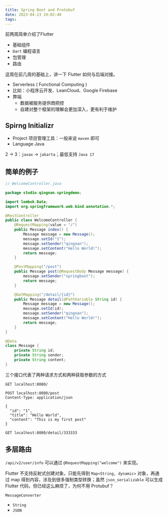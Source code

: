 ```yaml
---
title: Spring Boot and Protobuf
date: 2023-04-23 19:02:48
tags:
---
```


前两周简单介绍了Flutter

* 基础组件
* `Dart` 编程语言
* 包管理
* 路由

这周在前几周的基础上，讲一下 Flutter 如何与后端对接。

* Serverless ( Functional Computing )
* 比如：小程序云开发、LeanCloud、Google Firebase
* 弊端
  * 数据被服务提供商把控
  * 自建对整个框架的理解会更加深入，更有利于维护

## Spirng Initializr

* Project 项目管理工具：一般来说 `maven` 即可
* Language Java

2 -> 3：`javax` -> `jakarta`；最低支持 `Java 17`

## 简单的例子

```java
// WelcomeController.java

package studio.qingnan.springdemo;

import lombok.Data;
import org.springframework.web.bind.annotation.*;

@RestController
public class WelcomeController {
    @RequestMapping(value = "/")
    public Message index() {
        Message message = new Message();
        message.setId("1");
        message.setSender("qingnan");
        message.setContent("Hello World!");
        return message;
    }

    @PostMapping("/post")
    public Message post(@RequestBody Message message) {
        message.setSender("springboot");
        return message;
    }

    @GetMapping("/detail/{id}")
    public Message detail(@PathVariable String id) {
        Message message = new Message();
        message.setId(id);
        message.setSender("qingnan");
        message.setContent("Hello World!");
        return message;
    }
}

@Data
class Message {
    private String id;
    private String sender;
    private String content;
}
```

三个接口代表了两种请求方式和两种获取参数的方式

```http
GET localhost:8080/
```

```http
POST localhost:8080/post
Content-Type: application/json

{
  "id": "1",
  "title": "Hello World",
  "content": "This is my first post"
}
```

```http
GET localhost:8080/detail/333333
```

## 多层路由

`/api/v2/user/info` 可以通过 `@RequestMapping("welcome")` 来实现。


Flutter 不支持反射式创建对象，只能先得到 `Map<String, dynamic>` 对象，再通过 map 得到内容，涉及到很多强制类型转换；虽然 `json_serializable` 可以生成 Flutter 代码，但已经这么麻烦了，为何不用 Protubuf？


`MessageConverter`

* `String`
* `JSON`
